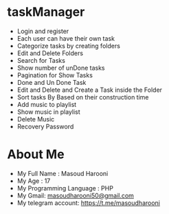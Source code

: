 # taskManager

- Login and register
- Each user can have their own task
- Categorize tasks by creating folders
- Edit and Delete Folders
- Search for Tasks
- Show number of unDone tasks
- Pagination for Show Tasks
- Done and Un Done Task
- Edit and Delete and Create a Task inside the Folder
- Sort tasks By Based on their construction time
- Add music to playlist
- Show music in playlist
- Delete Music
- Recovery Password

# About Me

- My Full Name : Masoud Harooni
- My Age : 17
- My Programming Language : PHP
- My Gmail: masoudharooni50@gmail.com
- My telegram account: https://t.me/masoudharooni

